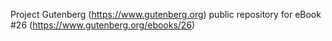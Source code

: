Project Gutenberg (https://www.gutenberg.org) public repository for eBook #26 (https://www.gutenberg.org/ebooks/26)
